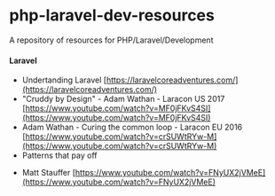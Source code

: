 # php-laravel-dev-resources
A repository of resources for PHP/Laravel/Development

#### Laravel
* Undertanding Laravel [https://laravelcoreadventures.com/](https://laravelcoreadventures.com/)
* "Cruddy by Design" - Adam Wathan - Laracon US 2017 [https://www.youtube.com/watch?v=MF0jFKvS4SI](https://www.youtube.com/watch?v=MF0jFKvS4SI)
* Adam Wathan - Curing the common loop - Laracon EU 2016
 [https://www.youtube.com/watch?v=crSUWtRYw-M](https://www.youtube.com/watch?v=crSUWtRYw-M)
* Patterns that pay off
 - Matt Stauffer [https://www.youtube.com/watch?v=FNyUX2jVMeE](https://www.youtube.com/watch?v=FNyUX2jVMeE)
